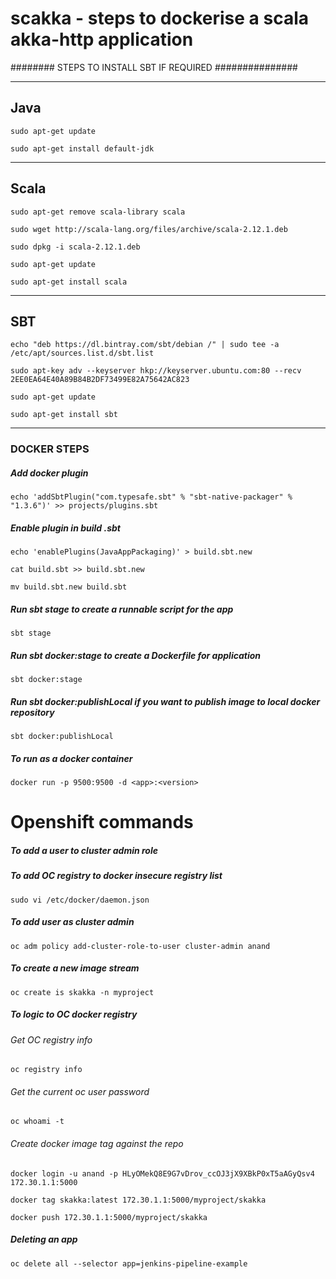 # scakka - steps to dockerise a scala akka-http application

######## STEPS TO INSTALL SBT IF REQUIRED ###############

---

## Java
`sudo apt-get update`

`sudo apt-get install default-jdk`

---

## Scala

`sudo apt-get remove scala-library scala`

`sudo wget http://scala-lang.org/files/archive/scala-2.12.1.deb`

`sudo dpkg -i scala-2.12.1.deb`

`sudo apt-get update`

`sudo apt-get install scala`

---

## SBT
`echo "deb https://dl.bintray.com/sbt/debian /" | sudo tee -a /etc/apt/sources.list.d/sbt.list`

`sudo apt-key adv --keyserver hkp://keyserver.ubuntu.com:80 --recv 2EE0EA64E40A89B84B2DF73499E82A75642AC823`

`sudo apt-get update`

`sudo apt-get install sbt`

---

### DOCKER STEPS
##### Add docker plugin
`echo 'addSbtPlugin("com.typesafe.sbt" % "sbt-native-packager" % "1.3.6")' >> projects/plugins.sbt`


##### Enable plugin in build .sbt
`echo 'enablePlugins(JavaAppPackaging)' > build.sbt.new`

`cat build.sbt >> build.sbt.new`

`mv build.sbt.new build.sbt`

##### Run sbt stage to create a runnable script for the app
`sbt stage`

##### Run sbt docker:stage to create a Dockerfile for application
`sbt docker:stage`

##### Run sbt docker:publishLocal if you want to publish image to local docker repository
`sbt docker:publishLocal`


##### To run as a docker container
`docker run -p 9500:9500 -d <app>:<version>`


# Openshift commands
##### To add a user to cluster admin role

##### To add OC registry to docker insecure registry list

`sudo vi /etc/docker/daemon.json`

##### To add  user as cluster admin

`oc adm policy add-cluster-role-to-user cluster-admin anand`

##### To create a new image stream

`oc create is skakka -n myproject`

##### To logic to OC docker registry

###### Get OC registry info

`oc registry info`

###### Get the current oc user password 

`oc whoami -t`

###### Create docker image tag against the repo

`docker login -u anand -p HLyOMekQ8E9G7vDrov_ccOJ3jX9XBkP0xT5aAGyQsv4 172.30.1.1:5000`

`docker tag skakka:latest 172.30.1.1:5000/myproject/skakka`

`docker push 172.30.1.1:5000/myproject/skakka`

##### Deleting an app

`oc delete all --selector app=jenkins-pipeline-example`


